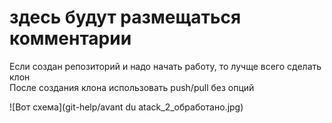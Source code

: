 # здесь будут размещаться комментарии
Если создан репозиторий и надо начать работу, то лучще всего сделать клон  
После создания клона использовать push/pull без опций  

![Вот схема](git-help/avant du atack_2_обработано.jpg)

